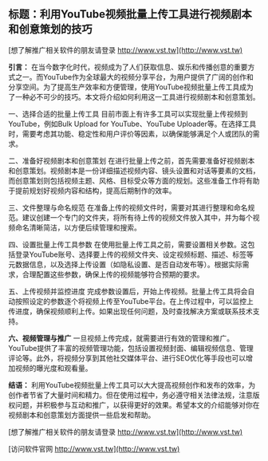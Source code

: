 ## **标题：利用YouTube视频批量上传工具进行视频剧本和创意策划的技巧**

[想了解推广相关软件的朋友请登录 http://www.vst.tw](http://www.vst.tw)

**引言：**
在当今数字化时代，视频成为了人们获取信息、娱乐和传播创意的重要方式之一。而YouTube作为全球最大的视频分享平台，为用户提供了广阔的创作和分享空间。为了提高生产效率和方便管理，使用YouTube视频批量上传工具成为了一种必不可少的技巧。本文将介绍如何利用这一工具进行视频剧本和创意策划。

一、选择合适的批量上传工具
目前市面上有许多工具可以实现批量上传视频到YouTube，例如Bulk Upload for YouTube、YouTube Uploader等。在选择工具时，需要考虑其功能、稳定性和用户评价等因素，以确保能够满足个人或团队的需求。

二、准备好视频剧本和创意策划
在进行批量上传之前，首先需要准备好视频剧本和创意策划。视频剧本是一份详细描述视频内容、镜头设置和对话等要素的文档，而创意策划则包括视频主题、风格、目标受众等方面的规划。这些准备工作将有助于提前规划好视频内容和结构，提高后期制作的效率。

三、文件整理与命名规范
在准备上传的视频文件时，需要对其进行整理和命名规范。建议创建一个专门的文件夹，将所有待上传的视频文件放入其中，并为每个视频命名清晰简洁，以方便后续管理和搜索。

四、设置批量上传工具参数
在使用批量上传工具之前，需要设置相关参数。这包括登录YouTube账号、选择要上传的视频文件夹、设定视频标题、描述、标签等元数据信息，以及选择上传设置（如隐私设置、是否自动发布等）。根据实际需求，合理配置这些参数，确保上传的视频能够符合预期的要求。

五、上传视频并监控进度
完成参数设置后，开始上传视频。批量上传工具将会自动按照设定的参数逐个将视频上传至YouTube平台。在上传过程中，可以监控上传进度，确保视频顺利上传。如果出现任何问题，及时查找解决方案或联系技术支持。

**六、视频管理与推广**
一旦视频上传完成，就需要进行有效的管理和推广。YouTube提供了丰富的视频管理功能，包括设置视频封面、编辑视频信息、管理评论等。此外，将视频分享到其他社交媒体平台、进行SEO优化等手段也可以增加视频的曝光度和观看量。

**结语：**
利用YouTube视频批量上传工具可以大大提高视频创作和发布的效率，为创作者节省了大量时间和精力。但在使用过程中，务必遵守相关法律法规，注意版权问题，并积极参与互动和推广，以获得更好的效果。希望本文的介绍能够对你在视频剧本和创意策划方面提供一些启发和帮助。

[想了解推广相关软件的朋友请登录 http://www.vst.tw](http://www.vst.tw)


[访问软件官网 http://www.vst.tw](http://www.vst.tw)
